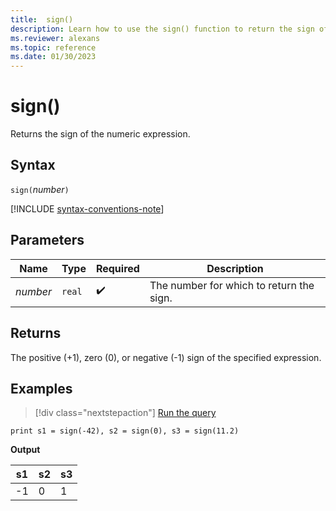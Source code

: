 ```yaml
---
title:  sign()
description: Learn how to use the sign() function to return the sign of the numeric expression.
ms.reviewer: alexans
ms.topic: reference
ms.date: 01/30/2023
---
```

# sign()

Returns the sign of the numeric expression.

## Syntax

`sign(`*number*`)`

[!INCLUDE [syntax-conventions-note](../../includes/syntax-conventions-note.md)]

## Parameters

| Name | Type | Required | Description |
|--|--|--|--|
| *number* | `real` |  :heavy_check_mark: | The number for which to return the sign.|

## Returns

The positive (+1), zero (0), or negative (-1) sign of the specified expression.

## Examples

> [!div class="nextstepaction"]
> <a href="https://dataexplorer.azure.com/clusters/help/databases/Samples?query=H4sIAAAAAAAAAysoyswrUSg2VLBVKM5Mz9PQNTHS1FEoNoLxDUA8YxjP0FDPSBMA4mpHrTMAAAA=" target="_blank">Run the query</a>

```kusto
print s1 = sign(-42), s2 = sign(0), s3 = sign(11.2)
```

**Output**

|s1|s2|s3|
|---|---|---|
|-1|0|1|
